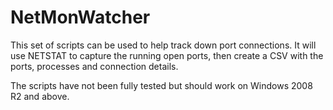 # NetMonWatcher

This set of scripts can be used to help track down port connections. It will use NETSTAT to capture the running open ports, then create a CSV with the ports, processes and connection details.

The scripts have not been fully tested but should work on Windows 2008 R2 and above.